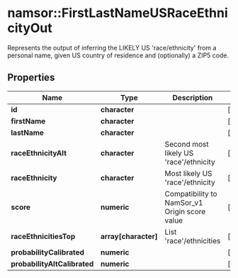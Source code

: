 # namsor::FirstLastNameUSRaceEthnicityOut

Represents the output of inferring the LIKELY US 'race/ethnicity' from a personal name, given US country of residence and (optionally) a ZIP5 code.
## Properties
Name | Type | Description | Notes
------------ | ------------- | ------------- | -------------
**id** | **character** |  | [optional] 
**firstName** | **character** |  | [optional] 
**lastName** | **character** |  | [optional] 
**raceEthnicityAlt** | **character** | Second most likely US &#39;race&#39;/ethnicity | [optional] 
**raceEthnicity** | **character** | Most likely US &#39;race&#39;/ethnicity | [optional] 
**score** | **numeric** | Compatibility to NamSor_v1 Origin score value | [optional] 
**raceEthnicitiesTop** | **array[character]** | List &#39;race&#39;/ethnicities | [optional] 
**probabilityCalibrated** | **numeric** |  | [optional] 
**probabilityAltCalibrated** | **numeric** |  | [optional] 


